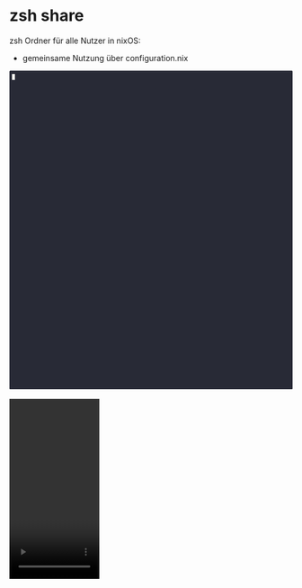 # zsh share

zsh Ordner für alle Nutzer in  nixOS:
 - gemeinsame Nutzung über configuration.nix
   

 ![routine](documentation/2025-04-16.gif)

 <video src="documentation/2025-04-16.mp4" width="160" height="320" controls></video>

